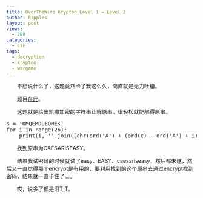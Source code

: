 ```yaml
---
title: OverTheWire Krypton Level 1 → Level 2
author: Ripples
layout: post
views:
  - 280
categories:
  - CTF
tags:
  - decryption
  - krypton
  - wargame
---
```

<p style="text-indent: 2em;">
  不想说什么了，这题竟然卡了我这么久，简直就是无力吐槽。
</p>

<p style="text-indent: 2em;">
  题目<a href="http://overthewire.org/wargames/krypton/krypton2.html" target="_blank">在此</a>。
</p>

<p style="text-indent: 2em;">
  这题就是给出凯撒加密的字符串让解原串。很轻松就能解得原串。
</p>

<pre class="brush:python;toolbar:false">s&nbsp;=&nbsp;&#39;OMQEMDUEQMEK&#39;
for&nbsp;i&nbsp;in&nbsp;range(26):
&nbsp;&nbsp;&nbsp;&nbsp;print(i,&nbsp;&#39;&#39;.join([chr(ord(&#39;A&#39;)&nbsp;+&nbsp;(ord(c)&nbsp;-&nbsp;ord(&#39;A&#39;)&nbsp;+&nbsp;i)&nbsp;%&nbsp;26)&nbsp;for&nbsp;c&nbsp;in&nbsp;s]))</pre>

<!--more-->

<p style="text-indent: 2em;">
  找到原串为CAESARISEASY。
</p>

<p style="text-indent: 2em;">
  结果我试密码的时候就试了easy、EASY、caesariseasy，然后都未遂，然后又一直觉得那个encrypt是有用的，要利用找到的这个原串去通过encrypt找到密码，结果就一直卡住了。。。
</p>

<p style="text-indent: 2em;">
  哎，说多了都是泪T_T。
</p>
